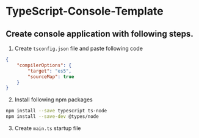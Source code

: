 # TypeScript-Console-Template

## Create console application with following steps.


1. Create `tsconfig.json` file and paste following code

```json
{
    "compilerOptions": {
        "target": "es5",
        "sourceMap": true
    }
}
```
2. Install following npm packages

```bash
npm install --save typescript ts-node
npm install --save-dev @types/node
```

3. Create `main.ts` startup file

